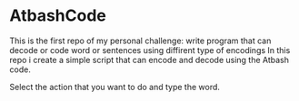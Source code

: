 # AtbashCode
This is the first repo of my personal challenge: write program that can decode or code word or sentences using diffirent type of encodings
In this repo i create a simple script that can encode and decode using the Atbash code.

Select the action that you want to do and type the word.
